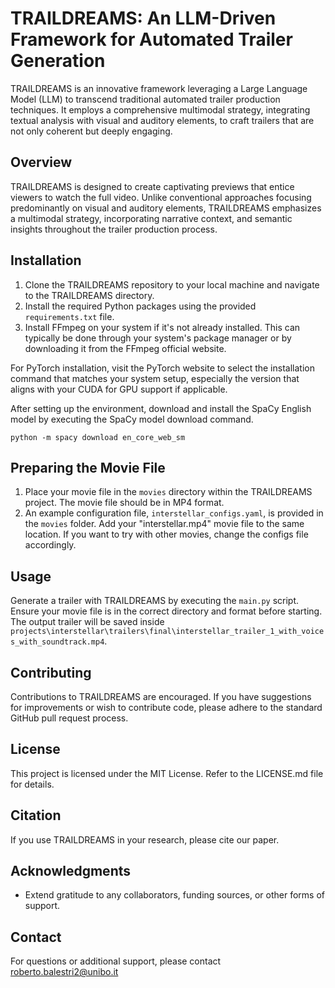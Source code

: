 # TRAILDREAMS: An LLM-Driven Framework for Automated Trailer Generation

TRAILDREAMS is an innovative framework leveraging a Large Language Model (LLM) to transcend traditional automated trailer production techniques. It employs a comprehensive multimodal strategy, integrating textual analysis with visual and auditory elements, to craft trailers that are not only coherent but deeply engaging.

## Overview

TRAILDREAMS is designed to create captivating previews that entice viewers to watch the full video. Unlike conventional approaches focusing predominantly on visual and auditory elements, TRAILDREAMS emphasizes a multimodal strategy, incorporating narrative context, and semantic insights throughout the trailer production process.

## Installation

1. Clone the TRAILDREAMS repository to your local machine and navigate to the TRAILDREAMS directory.
2. Install the required Python packages using the provided `requirements.txt` file.
3. Install FFmpeg on your system if it's not already installed. This can typically be done through your system's package manager or by downloading it from the FFmpeg official website.

For PyTorch installation, visit the PyTorch website to select the installation command that matches your system setup, especially the version that aligns with your CUDA for GPU support if applicable.

After setting up the environment, download and install the SpaCy English model by executing the SpaCy model download command.

```python -m spacy download en_core_web_sm```

## Preparing the Movie File

1. Place your movie file in the `movies` directory within the TRAILDREAMS project. The movie file should be in MP4 format.
2. An example configuration file, `interstellar_configs.yaml`, is provided in the `movies` folder. Add your "interstellar.mp4" movie file to the same location. If you want to try with other movies, change the configs file accordingly.

## Usage

Generate a trailer with TRAILDREAMS by executing the `main.py` script. Ensure your movie file is in the correct directory and format before starting. The output trailer will be saved inside ```projects\interstellar\trailers\final\interstellar_trailer_1_with_voices_with_soundtrack.mp4```.

## Contributing

Contributions to TRAILDREAMS are encouraged. If you have suggestions for improvements or wish to contribute code, please adhere to the standard GitHub pull request process.

## License

This project is licensed under the MIT License. Refer to the LICENSE.md file for details.

## Citation

If you use TRAILDREAMS in your research, please cite our paper.

## Acknowledgments

- Extend gratitude to any collaborators, funding sources, or other forms of support.

## Contact

For questions or additional support, please contact roberto.balestri2@unibo.it
